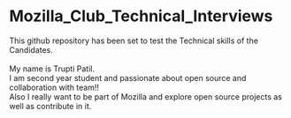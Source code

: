# Mozilla_Club_Technical_Interviews
This github repository has been set to test the Technical skills of the Candidates.
 <br>
 <br>
My name is Trupti Patil.
<br>
I am second year student and passionate about open source and collaboration with team!!
<br>
Also I really want to be part of Mozilla and explore open source projects as well as contribute in it. 
